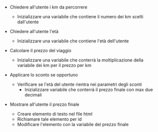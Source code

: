- Chiedere all'utente i km da percorrere
  - Inizializzare una variabile che contiene il numero dei km scelti dall'utente

- Chiedere all'utente l'età
  - Inizializzare una variabile che contiene l'età dell'utente

- Calcolare il prezzo del viaggio
  - Inizializzare una variabile che conterrà la moltiplicazione della variabile dei km per il prezzo per km

- Applicare lo sconto se opportuno
  - Verificare se l'età del utente rientra nei parametri degli sconti
    - Inizializzare variabile che conterrà il prezzo finale con max due decimali

- Mostrare all'utente il prezzo finale
  - Creare elemento di testo nel file html
  - Richiamare tale elemento per id
  - Modificare l'elemento con la variabile del prezzo finale
